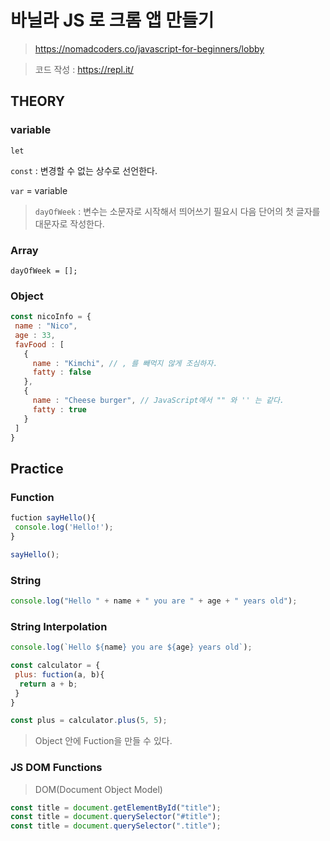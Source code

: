 # 바닐라 JS 로 크롬 앱 만들기

> https://nomadcoders.co/javascript-for-beginners/lobby

> 코드 작성 : https://repl.it/

## THEORY

### variable

`let`

`const` : 변경할 수 없는 상수로 선언한다.

`var` = variable

> `dayOfWeek` : 변수는 소문자로 시작해서 띄어쓰기 필요시 다음 단어의 첫 글자를 대문자로 작성한다.
 
### Array

`dayOfWeek = [];`
 
 ### Object
 
 ```javascript
 const nicoInfo = {
  name : "Nico",
  age : 33,
  favFood : [
    {
      name : "Kimchi", // , 를 빼먹지 않게 조심하자.
      fatty : false
    },
    {
      name : "Cheese burger", // JavaScript에서 "" 와 '' 는 같다.
      fatty : true
    }
  ]
 }
 ```
 
 ## Practice
 
 ### Function
 
 ```javascript
 fuction sayHello(){
  console.log('Hello!');
 }
 
 sayHello();
 ```
 
 ### String
 
 ```javascript
 console.log("Hello " + name + " you are " + age + " years old");
 ```
 
 ### String Interpolation
 
 ```javascript
 console.log(`Hello ${name} you are ${age} years old`);
 ```
 
 ```javascript
 const calculator = {
  plus: fuction(a, b){
   return a + b;
  }
 }
 
 const plus = calculator.plus(5, 5);
 ```
 > Object 안에 Fuction을 만들 수 있다.

### JS DOM Functions

> DOM(Document Object Model)

```javascript
const title = document.getElementById("title");
const title = document.querySelector("#title");
const title = document.querySelector(".title");
```
